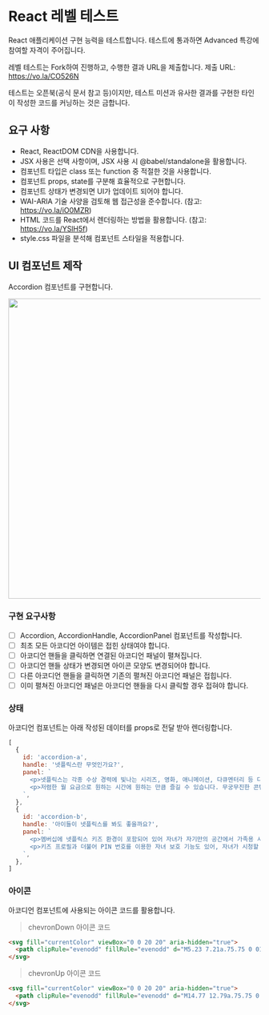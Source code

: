 # React 레벨 테스트

React 애플리케이션 구현 능력을 테스트합니다.
테스트에 통과하면 Advanced 특강에 참여할 자격이 주어집니다.

레벨 테스트는 Fork하여 진행하고, 수행한 결과 URL을 제출합니다.
제출 URL: https://vo.la/CO526N

테스트는 오픈북(공식 문서 참고 등)이지만, 테스트 미션과 유사한 결과를 구현한 
타인이 작성한 코드를 커닝하는 것은 금합니다.

## 요구 사항

- React, ReactDOM CDN을 사용합니다.
- JSX 사용은 선택 사항이며, JSX 사용 시 @babel/standalone을 활용합니다.
- 컴포넌트 타입은 class 또는 function 중 적절한 것을 사용합니다.
- 컴포넌트 props, state를 구분해 효율적으로 구현합니다.
- 컴포넌트 상태가 변경되면 UI가 업데이트 되어야 합니다.
- WAI-ARIA 기술 사양을 검토해 웹 접근성을 준수합니다. (참고: https://vo.la/iO0MZR)
- HTML 코드를 React에서 렌더링하는 방법을 활용합니다. (참고: https://vo.la/YSlH5f)
- style.css 파일을 분석해 컴포넌트 스타일을 적용합니다.

## UI 컴포넌트 제작

Accordion 컴포넌트를 구현합니다.

<img src="https://user-images.githubusercontent.com/1850554/218873630-26ebabc1-6d86-4541-b37d-4d359cad0017.gif" alt width="600" />

### 구현 요구사항

- [ ] Accordion, AccordionHandle, AccordionPanel 컴포넌트를 작성합니다.
- [ ] 최초 모든 아코디언 아이템은 접힌 상태여야 합니다.
- [ ] 아코디언 핸들을 클릭하면 연결된 아코디언 패널이 펼쳐집니다.
- [ ] 아코디언 핸들 상태가 변경되면 아이콘 모양도 변경되어야 합니다.
- [ ] 다른 아코디언 핸들을 클릭하면 기존의 펼쳐진 아코디언 패널은 접힙니다.
- [ ] 이미 펼쳐진 아코디언 패널은 아코디언 핸들을 다시 클릭할 경우 접혀야 합니다.

### 상태

아코디언 컴포넌트는 아래 작성된 데이터를 props로 전달 받아 렌더링합니다.

```js
[
  {
    id: 'accordion-a',
    handle: '넷플릭스란 무엇인가요?',
    panel: `
      <p>넷플릭스는 각종 수상 경력에 빛나는 시리즈, 영화, 애니메이션, 다큐멘터리 등 다양한 콘텐츠를 인터넷 연결이 가능한 수천 종의 디바이스에서 시청할 수 있는 스트리밍 서비스입니다.</p>
      <p>저렴한 월 요금으로 원하는 시간에 원하는 만큼 즐길 수 있습니다. 무궁무진한 콘텐츠가 준비되어 있으며 매주 새로운 시리즈와 영화가 제공됩니다.</p>
    `,
  },
  {
    id: 'accordion-b',
    handle: '아이들이 넷플릭스를 봐도 좋을까요?',
    panel: `
      <p>멤버십에 넷플릭스 키즈 환경이 포함되어 있어 자녀가 자기만의 공간에서 가족용 시리즈와 영화를 즐기는 동안 부모가 이를 관리할 수 있습니다.</p>
      <p>키즈 프로필과 더불어 PIN 번호를 이용한 자녀 보호 기능도 있어, 자녀가 시청할 수 있는 콘텐츠의 관람등급을 제한하고 자녀의 시청을 원치 않는 특정 작품을 차단할 수도 있습니다.</p>
    `,
  },
]
```

### 아이콘

아코디언 컴포넌트에 사용되는 아이콘 코드를 활용합니다.

> chevronDown 아이콘 코드

```html
<svg fill="currentColor" viewBox="0 0 20 20" aria-hidden="true">
  <path clipRule="evenodd" fillRule="evenodd" d="M5.23 7.21a.75.75 0 011.06.02L10 11.168l3.71-3.938a.75.75 0 111.08 1.04l-4.25 4.5a.75.75 0 01-1.08 0l-4.25-4.5a.75.75 0 01.02-1.06z" />
</svg>
```

> chevronUp 아이콘 코드

```html
<svg fill="currentColor" viewBox="0 0 20 20" aria-hidden="true">
  <path clipRule="evenodd" fillRule="evenodd" d="M14.77 12.79a.75.75 0 01-1.06-.02L10 8.832 6.29 12.77a.75.75 0 11-1.08-1.04l4.25-4.5a.75.75 0 011.08 0l4.25 4.5a.75.75 0 01-.02 1.06z" />
</svg>
```